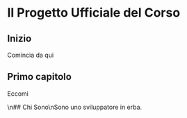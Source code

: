 # Il Progetto Ufficiale del Corso
## Inizio
Comincia da qui

## Primo capitolo
Eccomi

\n## Chi Sono\nSono uno sviluppatore in erba.

